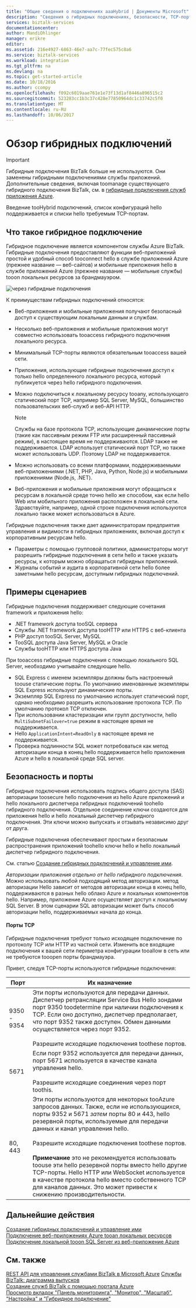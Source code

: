 ```yaml
---
title: "Общие сведения о подключениях aaaHybrid | Документы Microsoft"
description: "Сведения о гибридных подключениях, безопасности, TCP-портах и поддерживаемых конфигурациях. MABS, WABS."
services: biztalk-services
documentationcenter: 
author: MandiOhlinger
manager: erikre
editor: 
ms.assetid: 216e4927-6863-46e7-aa7c-77fec575c8a6
ms.service: biztalk-services
ms.workload: integration
ms.tgt_pltfrm: na
ms.devlang: na
ms.topic: get-started-article
ms.date: 10/18/2016
ms.author: ccompy
ms.openlocfilehash: f092c6019aae761e1e73f13d1af8446a896515c2
ms.sourcegitcommit: 523283cc1b3c37c428e77850964dc1c33742c5f0
ms.translationtype: MT
ms.contentlocale: ru-RU
ms.lasthandoff: 10/06/2017
---
```

# <a name="hybrid-connections-overview"></a>Обзор гибридных подключений

> [!IMPORTANT]
> Гибридные подключения BizTalk больше не используются. Они заменены гибридными подключениями службы приложений. Дополнительные сведения, включая toomanage существующего гибридного подключения BizTalk, см. в [гибридные подключения служб приложения Azure](../app-service/app-service-hybrid-connections.md).

Введение tooHybrid подключений, список конфигураций hello поддерживается и списки hello требуемым TCP-портам.

## <a name="what-is-a-hybrid-connection"></a>Что такое гибридное подключение
Гибридное подключение является компонентом службы Azure BizTalk. Гибридные подключения предоставляют функции веб-приложений простой и удобный способ tooconnect hello в службе приложений Azure (прежнее название — веб-сайтов) и мобильные приложения hello в службе приложений Azure (прежнее название — мобильные службы) tooon локальных ресурсов за брандмауэром.

![через гибридные подключения][HCImage]

К преимуществам гибридных подключений относятся:

* Веб-приложения и мобильные приложения получают безопасный доступ к существующим локальным данным и службам.
* Несколько веб-приложения и мобильные приложения могут совместно использовать tooaccess гибридного подключения локального ресурса.
* Минимальный TCP-порты являются обязательным tooaccess вашей сети.
* Приложения, использующие гибридные подключения доступ к только hello определенного локального ресурса, который публикуется через hello гибридного подключения.
* Можно подключиться к локальному ресурсу tooany, использующего статический порт TCP, например SQL Server, MySQL, большинство пользовательских веб-служб и веб-API HTTP.
  
  > [!NOTE]
  > Службы на базе протокола TCP, использующие динамические порты (такие как пассивным режим FTP или расширенный пассивный режим), в настоящее время не поддерживаются. LDAP также не поддерживается. LDAP использует статический порт TCP, но также может использовать UDP. Поэтому LDAP не поддерживается.
  > 
  > 
* Можно использовать со всеми платформами, поддерживаемыми веб-приложениями (.NET, PHP, Java, Python, Node.js) и мобильными приложениями (Node.js, .NET).
* Веб-приложения и мобильные приложения могут обращаться к ресурсам в локальной среде точно hello же способом, как если hello Web или мобильного приложения расположен в локальной сети. Здравствуйте, например, одной строке подключения используются локально также может использоваться в Azure.

Гибридные подключения также дает администраторам предприятия управления и видимости в гибридных приложениях, включая доступ к корпоративным ресурсам hello.

* Параметры с помощью групповой политики, администраторы могут разрешить гибридные подключения в сети hello и также указать ресурсы, к которым можно обращаться гибридных приложений.
* Журналы событий и аудита в корпоративной сети hello более заметными hello ресурсам, доступным гибридных подключений.

## <a name="example-scenarios"></a>Примеры сценариев
Гибридные подключения поддерживает следующие сочетания framework и приложения hello:

* .NET framework доступа tooSQL сервера
* Службы .NET framework доступа tooHTTP или HTTPS с веб-клиента
* PHP доступ tooSQL Server, MySQL
* TooSQL доступа Java Server, MySQL и Oracle
* Службы tooHTTP или HTTPS доступа Java

При tooaccess гибридные подключения с помощью локального SQL Server, необходимо учитывайте следующие hello.

* SQL Express с именем экземпляры должны быть настроенный toouse статические порты. По умолчанию именованные экземпляры SQL Express используют динамические порты.
* Экземпляр SQL Express по умолчанию использует статический порт, однако необходимо разрешить использование протокола TCP. По умолчанию протокол TCP отключен.
* При использовании кластеризации или групп доступности, hello `MultiSubnetFailover=true` режим в настоящее время не поддерживается.
* Hello `ApplicationIntent=ReadOnly` в настоящее время не поддерживается.
* Проверка подлинности SQL может потребоваться как метод авторизации конца в конец hello поддерживается hello приложения Azure и hello в локальной среде SQL server.

## <a name="security-and-ports"></a>Безопасность и порты
Гибридные подключения использовать подпись общего доступа (SAS) авторизации toosecure hello подключения из hello Azure приложений и hello локального диспетчера гибридных подключений toohello гибридного подключения. Отдельное соединение ключи создаются для приложения hello и hello локальный диспетчер гибридного подключения. Эти ключи можно выпускать и отзывать независимо друг от друга.

Гибридные подключения обеспечивают простым и безопасным распространения приложений toohello ключи hello и hello локальный диспетчер гибридного подключения.

См. статью [Создание гибридных подключений и управление ими](integration-hybrid-connection-create-manage.md).

*Авторизации приложения отдельно от hello гибридного подключения*. Можно использовать любой подходящий метод авторизации. метод авторизации Hello зависит от методов авторизации конца в конец hello, поддерживаются в разных hello облако Azure и локальных компонентов hello. Например, приложение Azure осуществляет доступ к локальному SQL Server. В этом сценарии SQL авторизации может быть способ авторизации hello, поддерживаемых начала до конца.

#### <a name="tcp-ports"></a>Порты TCP
Гибридные подключения требуют только исходящее подключение по протоколу TCP или HTTP из частной сети. Изменить все входящие подключения к вашей сети периметра конфигурации tooallow в сеть или не требуются tooopen порты брандмауэра.

Привет, следуя TCP-порты используются гибридные подключения:

| Порт | Их назначение |
| --- | --- |
| 9350 - 9354 |Эти порты используются для передачи данных. Диспетчер ретрансляции Service Bus Hello зондами порт 9350 toodetermine при наличии подключения к TCP. Если оно доступно, диспетчер предполагает, что порт 9352 также доступен. Обмен данными осуществляется через порт 9352. <br/><br/>Разрешите исходящие подключения toothese портов. |
| 5671 |Если порт 9352 используется для передачи данных, порт 5671 используется в качестве канала управления hello. <br/><br/>Разрешите исходящие соединения через порт toothis. |
| 80, 443 |Эти порты используются для некоторых tooAzure запросов данных. Также, если не использующихся, порты 9352 и 5671 *затем* порты 80 и 443, hello резервной порты, используемые для передачи данных и канал управления hello.<br/><br/>Разрешите исходящие подключения toothese портов. <br/><br/>**Примечание** это не рекомендуется использовать toouse эти hello резервной порты вместо hello другие TCP-порты. Hello HTTP или WebSocket используется в качестве протокола hello вместо собственного TCP для каналов данных. Это может привести к снижению производительности. |

## <a name="next-steps"></a>Дальнейшие действия
[Создание гибридных подключений и управление ими](integration-hybrid-connection-create-manage.md)<br/>
[Подключение веб-приложениях Azure tooan локальных ресурсов](../app-service-web/web-sites-hybrid-connection-get-started.md)<br/>
[Подключение локальной tooon SQL Server из веб-приложение Azure](../app-service-web/web-sites-hybrid-connection-connect-on-premises-sql-server.md)<br/>

## <a name="see-also"></a>См. также
[REST API для управления службами BizTalk в Microsoft Azure](http://msdn.microsoft.com/library/azure/dn232347.aspx)
[Службы BizTalk: диаграмма выпусков](biztalk-editions-feature-chart.md)<br/>
[Создание служб BizTalk с помощью портала Azure](biztalk-provision-services.md)<br/>
[Просмотр вкладок "Панель мониторинга", "Монитор", "Масштаб", "Настройка" и "Гибридное подключение"](biztalk-dashboard-monitor-scale-tabs.md)<br/>

[HCImage]: ./media/integration-hybrid-connection-overview/WABS_HybridConnectionImage.png
[HybridConnectionTab]: ./media/integration-hybrid-connection-overview/WABS_HybridConnectionTab.png
[HCOnPremSetup]: ./media/integration-hybrid-connection-overview/WABS_HybridConnectionOnPremSetup.png
[HCManageConnection]: ./media/integration-hybrid-connection-overview/WABS_HybridConnectionManageConn.png
